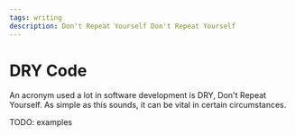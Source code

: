 ```yaml
---
tags: writing
description: Don't Repeat Yourself Don't Repeat Yourself
---
```

# DRY Code
An acronym used a lot in software development is DRY, Don't Repeat Yourself. As simple as this sounds, it can be vital in certain circumstances.

TODO: examples